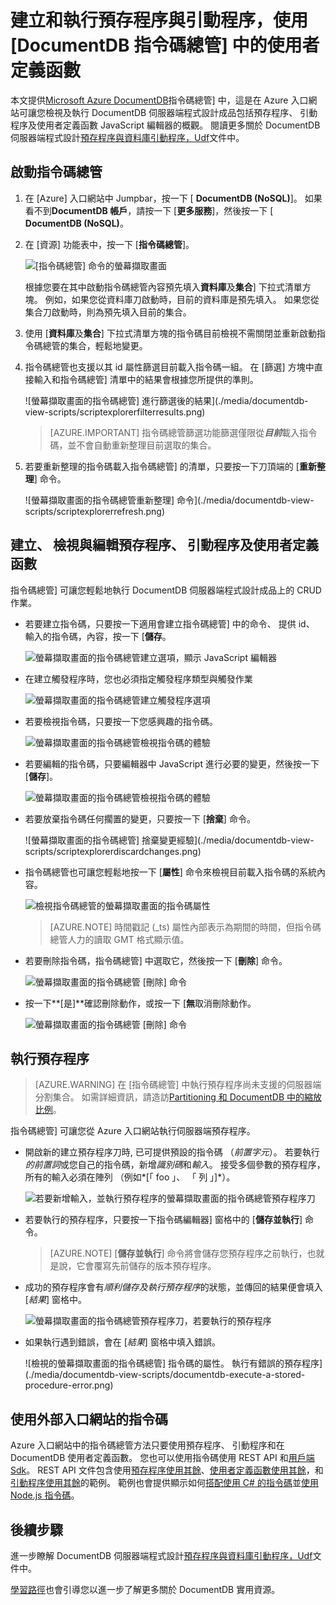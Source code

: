 <properties
    pageTitle="DocumentDB 指令碼總管] 中，JavaScript 編輯器 |Microsoft Azure"
    description="深入了解 DocumentDB 指令碼總管] 中，一 Azure 入口網站的工具來管理 DocumentDB 伺服器端程式設計成品包括預存程序、 引動程序及使用者定義函數。"
    keywords="javascript 編輯器"
    services="documentdb"
    authors="kirillg"
    manager="jhubbard"
    editor="monicar"
    documentationCenter=""/>

<tags
    ms.service="documentdb"
    ms.workload="data-services"
    ms.tgt_pltfrm="na"
    ms.devlang="na"
    ms.topic="article"
    ms.date="08/30/2016"
    ms.author="kirillg"/>

# <a name="create-and-run-stored-procedures-triggers-and-user-defined-functions-using-the-documentdb-script-explorer"></a>建立和執行預存程序與引動程序，使用 [DocumentDB 指令碼總管] 中的使用者定義函數

本文提供[Microsoft Azure DocumentDB](https://azure.microsoft.com/services/documentdb/)指令碼總管] 中，這是在 Azure 入口網站可讓您檢視及執行 DocumentDB 伺服器端程式設計成品包括預存程序、 引動程序及使用者定義函數 JavaScript 編輯器的概觀。 閱讀更多關於 DocumentDB 伺服器端程式設計[預存程序與資料庫引動程序，Udf](documentdb-programming.md)文件中。

## <a name="launch-script-explorer"></a>啟動指令碼總管

1. 在 [Azure] 入口網站中 Jumpbar，按一下 [ **DocumentDB (NoSQL)**]。 如果看不到**DocumentDB 帳戶**，請按一下 [**更多服務**]，然後按一下 [ **DocumentDB (NoSQL)**。

2. 在 [資源] 功能表中，按一下 [**指令碼總管**]。

    ![[指令碼總管] 命令的螢幕擷取畫面](./media/documentdb-view-scripts/scriptexplorercommand.png)
 
    根據您要在其中啟動指令碼總管內容預先填入**資料庫**及**集合**] 下拉式清單方塊。  例如，如果您從資料庫刀啟動時，目前的資料庫是預先填入。  如果您從集合刀啟動時，則為預先填入目前的集合。

4.  使用 [**資料庫**及**集合**] 下拉式清單方塊的指令碼目前檢視不需關閉並重新啟動指令碼總管的集合，輕鬆地變更。  

5. 指令碼總管也支援以其 id 屬性篩選目前載入指令碼一組。  在 [篩選] 方塊中直接輸入和指令碼總管] 清單中的結果會根據您所提供的準則。

    ![螢幕擷取畫面的指令碼總管] 進行篩選後的結果](./media/documentdb-view-scripts/scriptexplorerfilterresults.png)


    > [AZURE.IMPORTANT] 指令碼總管篩選功能篩選僅限從***目前***載入指令碼，並不會自動重新整理目前選取的集合。

5. 若要重新整理的指令碼載入指令碼總管] 的清單，只要按一下刀頂端的 [**重新整理**] 命令。

    ![螢幕擷取畫面的指令碼總管重新整理] 命令](./media/documentdb-view-scripts/scriptexplorerrefresh.png)


## <a name="create-view-and-edit-stored-procedures-triggers-and-user-defined-functions"></a>建立、 檢視與編輯預存程序、 引動程序及使用者定義函數

指令碼總管] 可讓您輕鬆地執行 DocumentDB 伺服器端程式設計成品上的 CRUD 作業。  

- 若要建立指令碼，只要按一下適用會建立指令碼總管] 中的命令、 提供 id、 輸入的指令碼，內容，按一下 [**儲存**。

    ![螢幕擷取畫面的指令碼總管建立選項，顯示 JavaScript 編輯器](./media/documentdb-view-scripts/scriptexplorercreatecommand.png)

- 在建立觸發程序時，您也必須指定觸發程序類型與觸發作業

    ![螢幕擷取畫面的指令碼總管建立觸發程序選項](./media/documentdb-view-scripts/scriptexplorercreatetrigger.png)

- 若要檢視指令碼，只要按一下您感興趣的指令碼。

    ![螢幕擷取畫面的指令碼總管檢視指令碼的體驗](./media/documentdb-view-scripts/scriptexplorerviewscript.png)

- 若要編輯的指令碼，只要編輯器中 JavaScript 進行必要的變更，然後按一下 [**儲存**]。

    ![螢幕擷取畫面的指令碼總管檢視指令碼的體驗](./media/documentdb-view-scripts/scriptexplorereditscript.png)

- 若要放棄指令碼任何擱置的變更，只要按一下 [**捨棄**] 命令。

    ![螢幕擷取畫面的指令碼總管] 捨棄變更經驗](./media/documentdb-view-scripts/scriptexplorerdiscardchanges.png)

- 指令碼總管也可讓您輕鬆地按一下 [**屬性**] 命令來檢視目前載入指令碼的系統內容。

    ![檢視指令碼總管的螢幕擷取畫面的指令碼屬性](./media/documentdb-view-scripts/scriptproperties.png)

    > [AZURE.NOTE] 時間戳記 (_ts) 屬性內部表示為期間的時間，但指令碼總管人力的讀取 GMT 格式顯示值。

- 若要刪除指令碼，指令碼總管] 中選取它，然後按一下 [**刪除**] 命令。

    ![螢幕擷取畫面的指令碼總管 [刪除] 命令](./media/documentdb-view-scripts/scriptexplorerdeletescript1.png)

- 按一下**[是]**確認刪除動作，或按一下 [**無**取消刪除動作。

    ![螢幕擷取畫面的指令碼總管 [刪除] 命令](./media/documentdb-view-scripts/scriptexplorerdeletescript2.png)

## <a name="execute-a-stored-procedure"></a>執行預存程序

> [AZURE.WARNING] 在 [指令碼總管] 中執行預存程序尚未支援的伺服器端分割集合。 如需詳細資訊，請造訪[Partitioning 和 DocumentDB 中的縮放比例](documentdb-partition-data.md)。

指令碼總管] 可讓您從 Azure 入口網站執行伺服器端預存程序。

- 開啟新的建立預存程序刀時, 已可提供預設的指令碼 （*前置字元*）。 若要執行*的前置詞*或您自己的指令碼，新增*識別碼*和*輸入*。 接受多個參數的預存程序，所有的輸入必須在陣列 （例如*[「 foo 」、 「 列 」]*）。

    ![若要新增輸入，並執行預存程序的螢幕擷取畫面的指令碼總管預存程序刀](./media/documentdb-view-scripts/documentdb-execute-a-stored-procedure-input.png)

- 若要執行的預存程序，只要按一下指令碼編輯器] 窗格中的 [**儲存並執行**] 命令。

    > [AZURE.NOTE] [**儲存並執行**] 命令將會儲存您預存程序之前執行，也就是說，它會覆寫先前儲存的版本預存程序。

- 成功的預存程序會有*順利儲存及執行預存程序*的狀態，並傳回的結果便會填入 [*結果*] 窗格中。

    ![螢幕擷取畫面的指令碼總管預存程序刀，若要執行的預存程序](./media/documentdb-view-scripts/documentdb-execute-a-stored-procedure.png)

- 如果執行遇到錯誤，會在 [*結果*] 窗格中填入錯誤。

    ![檢視的螢幕擷取畫面的指令碼總管] 指令碼的屬性。 執行有錯誤的預存程序](./media/documentdb-view-scripts/documentdb-execute-a-stored-procedure-error.png)

## <a name="work-with-scripts-outside-the-portal"></a>使用外部入口網站的指令碼

Azure 入口網站中的指令碼總管方法只要使用預存程序、 引動程序和在 DocumentDB 使用者定義函數。 您也可以使用指令碼使用 REST API 和[用戶端 Sdk](documentdb-sdk-dotnet.md)。 REST API 文件包含使用[預存程序使用其餘](https://msdn.microsoft.com/library/azure/mt489092.aspx)、[使用者定義函數使用其餘](https://msdn.microsoft.com/library/azure/dn781481.aspx)，和[引動程序使用其餘](https://msdn.microsoft.com/library/azure/mt489116.aspx)的範例。 範例也會提供顯示如何[搭配使用 C# 的指令碼](documentdb-dotnet-samples.md#server-side-programming-examples)並[使用 Node.js 指令碼](documentdb-nodejs-samples.md#server-side-programming-examples)。

## <a name="next-steps"></a>後續步驟

進一步瞭解 DocumentDB 伺服器端程式設計[預存程序與資料庫引動程序，Udf](documentdb-programming.md)文件中。

[學習路徑](https://azure.microsoft.com/documentation/learning-paths/documentdb/)也會引導您以進一步了解更多關於 DocumentDB 實用資源。  
